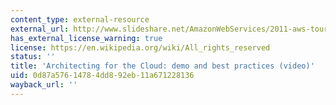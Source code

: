 ```yaml
---
content_type: external-resource
external_url: http://www.slideshare.net/AmazonWebServices/2011-aws-tour-australia-architecting-for-the-cloud-demo-and-best-practices-by-simone-brunozzi
has_external_license_warning: true
license: https://en.wikipedia.org/wiki/All_rights_reserved
status: ''
title: 'Architecting for the Cloud: demo and best practices (video)'
uid: 0d87a576-1478-4dd8-92eb-11a671228136
wayback_url: ''
---
```

